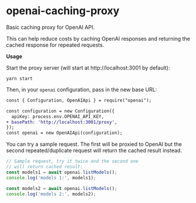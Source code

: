 # openai-caching-proxy

Basic caching proxy for OpenAI API.

This can help reduce costs by caching OpenAI responses and returning the cached response for repeated requests.

**Usage**

Start the proxy server (will start at http://localhost:3001 by default):

```
yarn start
```

Then, in your `openai` configuration, pass in the new base URL:

```diff
const { Configuration, OpenAIApi } = require("openai");

const configuration = new Configuration({
  apiKey: process.env.OPENAI_API_KEY,
+ basePath: 'http://localhost:3001/proxy',
});
const openai = new OpenAIApi(configuration);
```

You can try a sample request. The first will be proxied to OpenAI but the second repeated/duplicate request will return the cached result instead.

```ts
// Sample request, try it twice and the second one
// will return cached result:
const models1 = await openai.listModels();
console.log('models 1:', models1);

const models2 = await openai.listModels();
console.log('models 2:', models2);
```
